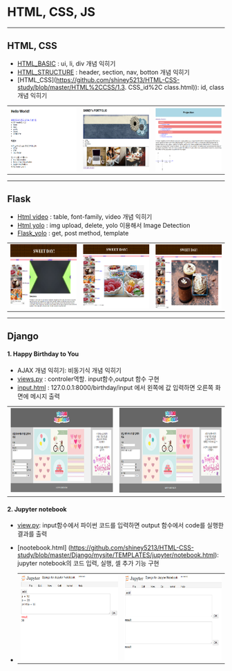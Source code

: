 # HTML, CSS, JS 

---


##  HTML, CSS 
- [HTML_BASIC](https://github.com/shiney5213/HTML-CSS-study/blob/master/HTML%2CCSS/1.1_HTML_basic.html) : ui, li, div 개념 익히기
- [HTML_STRUCTURE](https://github.com/shiney5213/HTML-CSS-study/blob/master/HTML%2CCSS/1.2_HTML_structure.html) : header, section, nav, botton 개념 익히기
- [HTML_CSS](https://github.com/shiney5213/HTML-CSS-study/blob/master/HTML%2CCSS/1.3. CSS_id%2C class.html)): id, class 개념 익히기
<table>
    <tr>
    <td><img src="images/1.1_HTML_BASIC.png" alt="1.1_HTML_BASIC" width='200' height = '150' /></td>
    <td><img src="images/1.2_HTML_structure.png" alt="1.2_HTML_structure" width='200' height = '150'/></td>
    <td><img src="images/1.3_CSS.png" alt="1.3_CSS" width='200' height = '150'/></td>    
    </tr>
</table>



---

##  Flask 
- [Html  video](https://github.com/shiney5213/HTML-CSS-study/blob/master/HTML%2CCSS/2.1.flask_image%2Cvidio.html) : table, font-family, video 개념 익히기
- [Html yolo](https://github.com/shiney5213/HTML-CSS-study/blob/master/HTML%2CCSS/2.2.flask_image%2Cyolo.html) : img upload, delete, yolo 이용해서 Image Detection
- [Flask_yolo](https://github.com/shiney5213/HTML-CSS-study/blob/master/HTML%2CCSS/2.1_flask_web.py) : get, post method, template 
<table>
    <tr>
    <td><img src="images/2.2_flask.png"  alt="2.2_flask" width='200' height = '150' /></td>
    <td><img src="images/2.1_flask3.png" alt="2.1_flask3" width='200' height = '150'/></td>
    <td><img src="images/2.1_flask.png" alt="2.1_flask" width='200' height = '150'/></td>    
    </tr>
</table>

---

##  Django
#### 1. Happy Birthday to You
- AJAX 개념 익히기: 비동기식 개념 익히기
- [views.py](https://github.com/shiney5213/HTML-CSS-study/blob/master/Django/mysite/birthday/views.py) : controler역할. input함수,output 함수 구현
- [input.html](https://github.com/shiney5213/HTML-CSS-study/blob/master/Django/mysite/TEMPLATES/birthday/input.html) : 127.0.0.1:8000/birthday/input 에서 왼쪽에 값 입력하면 오른쪽 화면에 메시지 출력
<table width = 600>
    <tr>
    <td><img src="images/3.1_Django1.png"  width='300' height = '200' /></td>
    <td><img src="images/3.1_Django2.png"  width='300' height = '200'/></td>
    </tr>
</table>

#### 2. Jupyter notebook

   - [view.py](https://github.com/shiney5213/HTML-CSS-study/blob/master/Django/mysite/jupyter/views.py): input함수에서 파이썬 코드를 입력하면 output 함수에서 code를 실행한 결과를 출력

   - [nootebook.html] (https://github.com/shiney5213/HTML-CSS-study/blob/master/Django/mysite/TEMPLATES/jupyter/notebook.html):  jupyter notebook의 코드 입력, 실행, 셀 추가 기능 구현

   - <table width = 600>
         <tr>
         <td><img src="images/3.2_jupyter1.png"  width='300' height = '200' /></td>
         <td><img src="images/3.2_jupyter2.png"  width='300' height = '200'/></td>
         </tr>
     </table>